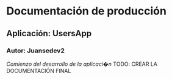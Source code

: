 # Documentación de producción
## Aplicación: UsersApp
### Autor: Juansedev2

*Comienzo del desarrollo de la aplicaci�n*
TODO: CREAR LA DOCUMENTACIÓN FINAL